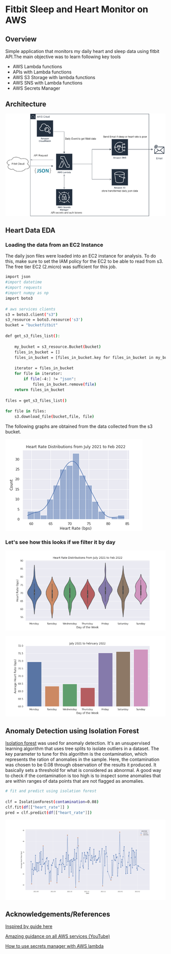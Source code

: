 # Fitbit Sleep and Heart Monitor on AWS

## Overview
Simple application that monitors my daily heart and sleep data using fitbit API.The main objective was to learn following key tools
* AWS Lambda functions
* APIs with Lambda functions
* AWS S3 Storage with lambda functions
* AWS SNS with Lambda functions
* AWS Secrets Manager

## Architecture
![Fitbit Monitor Architecture](https://github.com/SitwalaM/aws_fitbit_monitor/blob/main/images/architecture.png)

## Heart Data EDA
### Loading the data from an EC2 Instance
The daily json files were loaded into an EC2 instance for analysis. To do this, make sure to set the IAM policy for the EC2 to be able to read from s3. The free tier EC2 (2.micro) was sufficient for this job.
```Bash
import json
#import datetime
#import requests
#import numpy as np
import boto3

# aws services clients
s3 = boto3.client("s3")
s3_resource = boto3.resource('s3')
bucket = "bucketfitbit"

def get_s3_files_list():

    my_bucket = s3_resource.Bucket(bucket)
    files_in_bucket = []
    files_in_bucket = [files_in_bucket.key for files_in_bucket in my_bucket.objects.all()]
    
    iterator = files_in_bucket 
    for file in iterator:
        if file[-4:] != "json":
            files_in_bucket.remove(file) 
    return files_in_bucket

files = get_s3_files_list()

for file in files:
    s3.download_file(bucket,file, file)
```

The following graphs are obtained from the data collected from the s3 bucket.

![Heart Rate Distribution](https://github.com/SitwalaM/aws_fitbit_monitor/blob/main/images/heart_dist.png)

### Let's see how this looks if we filter it by day

![bar chart](https://github.com/SitwalaM/aws_fitbit_monitor/blob/main/images/days_violin_chart.png)

![bar chart](https://github.com/SitwalaM/aws_fitbit_monitor/blob/main/images/days_bar_chart.png)

## Anomaly Detection using Isolation Forest

[Isolation forest](https://scikit-learn.org/stable/modules/generated/sklearn.ensemble.IsolationForest.html) was used for anomaly detection. It's an unsupervised learning algorithm that uses tree splits to isolate outliers in a dataset. The key parameter to tune for this algorithm is the contamination, which represents the ration of anomalies in the sample. Here, the contamination was chosen to be 0.08 through observation of the results it produced. It basically sets a threshold for what is considered as abnormal. A good way to check if the contamination is too high is to inspect some anomalies that are within ranges of data points that are not flagged as anomalies.

```Bash
# fit and predict using isolation forest

clf = IsolationForest(contamination=0.08)
clf.fit(df[["heart_rate"]] )
pred = clf.predict(df[["heart_rate"]])
```

![classifier](https://github.com/SitwalaM/aws_fitbit_monitor/blob/main/images/classified.png)




## Acknowledgements/References
[Inspired by guide here](https://qiita.com/bmj0114/items/620cd32eb599f1b26ea5)

[Amazing guidance on all AWS services (YouTube)](https://www.youtube.com/channel/UCraiFqWi0qSIxXxXN4IHFBQ)

[How to use secrets manager with AWS lambda](https://github.com/endre-synnes/python_aws_course/tree/main/lambda_intro/04_secrets_and_databases_and_stuff)
